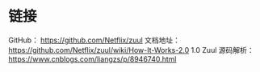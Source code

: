 # 链接
GitHub： https://github.com/Netflix/zuul
文档地址：https://github.com/Netflix/zuul/wiki/How-It-Works-2.0
1.0 Zuul 源码解析：https://www.cnblogs.com/liangzs/p/8946740.html
